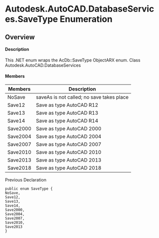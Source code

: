 # Autodesk.AutoCAD.DatabaseServices.SaveType Enumeration

## Overview

#### Description
This .NET enum wraps the AcDb::SaveType ObjectARX enum.
Class
Autodesk.AutoCAD.DatabaseServices
#### Members
| Members | Description |
| --- | --- |
| NoSave | saveAs is not called; no save takes place |
| Save12 | Save as type AutoCAD R12 |
| Save13 | Save as type AutoCAD R13 |
| Save14 | Save as type AutoCAD R14 |
| Save2000 | Save as type AutoCAD 2000 |
| Save2004 | Save as type AutoCAD 2004 |
| Save2007 | Save as type AutoCAD 2007 |
| Save2010 | Save as type AutoCAD 2010 |
| Save2013 | Save as type AutoCAD 2013 |
| Save2018 | Save as type AutoCAD 2018 |

Previous Declaration
```text
public enum SaveType {
NoSave,
Save12,
Save13,
Save14,
Save2000,
Save2004,
Save2007,
Save2010,
Save2013
}
```